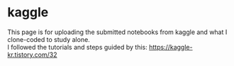 # kaggle 
This page is for uploading the submitted notebooks from kaggle and what I clone-coded to study alone. <br>
I followed the tutorials and steps guided by this: https://kaggle-kr.tistory.com/32
